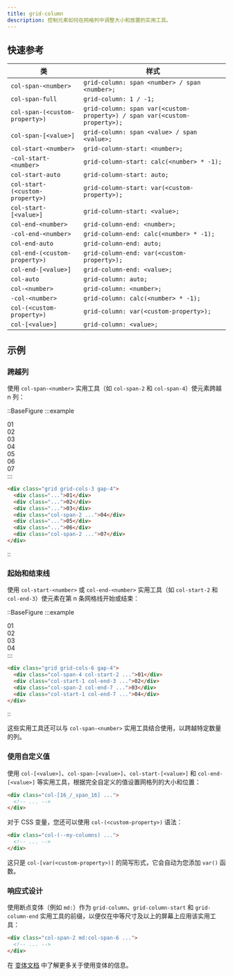 ```yaml
---
title: grid-column
description: 控制元素如何在网格列中调整大小和放置的实用工具。
---
```


## 快速参考

类                     | 样式
------------------------- | --------------------------------------------------
`col-span-<number>`       | `grid-column: span <number> / span <number>;`
`col-span-full`          | `grid-column: 1 / -1;`
`col-span-(<custom-property>)` | `grid-column: span var(<custom-property>) / span var(<custom-property>);`
`col-span-[<value>]`      | `grid-column: span <value> / span <value>;`
`col-start-<number>`      | `grid-column-start: <number>;`
`-col-start-<number>`     | `grid-column-start: calc(<number> * -1);`
`col-start-auto`         | `grid-column-start: auto;`
`col-start-(<custom-property>)` | `grid-column-start: var(<custom-property>);`
`col-start-[<value>]`     | `grid-column-start: <value>;`
`col-end-<number>`        | `grid-column-end: <number>;`
`-col-end-<number>`       | `grid-column-end: calc(<number> * -1);`
`col-end-auto`           | `grid-column-end: auto;`
`col-end-(<custom-property>)` | `grid-column-end: var(<custom-property>);`
`col-end-[<value>]`       | `grid-column-end: <value>;`
`col-auto`               | `grid-column: auto;`
`col-<number>`           | `grid-column: <number>;`
`-col-<number>`          | `grid-column: calc(<number> * -1);`
`col-(<custom-property>)` | `grid-column: var(<custom-property>);`
`col-[<value>]`          | `grid-column: <value>;`

## 示例
### 跨越列

使用 `col-span-<number>` 实用工具（如 `col-span-2` 和 `col-span-4`）使元素跨越 n 列：

::BaseFigure
:::example
<div class="grid grid-cols-1">
  <Stripes border class="col-start-1 row-start-1 rounded-lg"></Stripes>
  <div class="col-start-1 row-start-1 grid grid-cols-3 gap-4 text-center font-mono text-sm leading-6 font-bold text-white">
    <div class="rounded-lg bg-indigo-300 p-4 dark:bg-indigo-800 dark:text-indigo-400">01</div>
    <div class="rounded-lg bg-indigo-300 p-4 dark:bg-indigo-800 dark:text-indigo-400">02</div>
    <div class="rounded-lg bg-indigo-300 p-4 dark:bg-indigo-800 dark:text-indigo-400">03</div>
    <div class="col-span-2 rounded-lg bg-indigo-500 p-4">04</div>
    <div class="rounded-lg bg-indigo-300 p-4 dark:bg-indigo-800 dark:text-indigo-400">05</div>
    <div class="rounded-lg bg-indigo-300 p-4 dark:bg-indigo-800 dark:text-indigo-400">06</div>
    <div class="col-span-2 rounded-lg bg-indigo-500 p-4">07</div>
  </div>
</div>
:::

```html
<div class="grid grid-cols-3 gap-4">
  <div class="...">01</div>
  <div class="...">02</div>
  <div class="...">03</div>
  <div class="col-span-2 ...">04</div>
  <div class="...">05</div>
  <div class="...">06</div>
  <div class="col-span-2 ...">07</div>
</div>
```
::

### 起始和结束线

使用 `col-start-<number>` 或 `col-end-<number>` 实用工具（如 `col-start-2` 和 `col-end-3`）使元素在第 n 条网格线开始或结束：

::BaseFigure
:::example
<div class="grid grid-cols-6 gap-4 text-center font-mono text-sm leading-6 font-bold text-white">
  <Stripes border class="rounded-lg p-4"></Stripes>
  <div class="col-span-4 col-start-2 rounded-lg bg-sky-500 p-4">01</div>
  <Stripes border class="rounded-lg p-4"></Stripes>
  <div class="col-start-1 col-end-3 rounded-lg bg-sky-500 p-4">02</div>
  <Stripes border class="rounded-lg p-4"></Stripes>
  <Stripes border class="rounded-lg p-4"></Stripes>
  <div class="col-span-2 col-end-7 rounded-lg bg-sky-500 p-4">03</div>
  <div class="col-start-1 col-end-7 rounded-lg bg-sky-500 p-4">04</div>
</div>
:::

```html
<div class="grid grid-cols-6 gap-4">
  <div class="col-span-4 col-start-2 ...">01</div>
  <div class="col-start-1 col-end-3 ...">02</div>
  <div class="col-span-2 col-end-7 ...">03</div>
  <div class="col-start-1 col-end-7 ...">04</div>
</div>
```
::

这些实用工具还可以与 `col-span-<number>` 实用工具结合使用，以跨越特定数量的列。

### 使用自定义值

使用 `col-[<value>]`、`col-span-[<value>]`、`col-start-[<value>]` 和 `col-end-[<value>]` 等实用工具，根据完全自定义的值设置网格列的大小和位置：

```html
<div class="col-[16_/_span_16] ...">
  <!-- ... -->
</div>
```

对于 CSS 变量，您还可以使用 `col-(<custom-property>)` 语法：

```html
<div class="col-(--my-columns) ...">
  <!-- ... -->
</div>
```

这只是 `col-[var(<custom-property>)]` 的简写形式，它会自动为您添加 `var()` 函数。

### 响应式设计

使用断点变体（例如 `md:`）作为 `grid-column`、`grid-column-start` 和 `grid-column-end` 实用工具的前缀，以便仅在中等尺寸及以上的屏幕上应用该实用工具：

```html
<div class="col-span-2 md:col-span-6 ...">
  <!-- ... -->
</div>
```

在 [变体文档](https://tailwindcss.com/docs/responsive-design) 中了解更多关于使用变体的信息。

